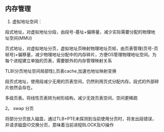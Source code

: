## 内存管理
1. 虚拟地址空间：

段式地址，对虚拟地址分段，由段号-基址+偏移量，减少实际需要分配的物理地址空间(MMU)

页式地址，对虚拟地址分页，虚拟地址页映射物理地址页帧，由页表管理(页号-页帧号)+偏移量，减少物理地址分配中的内存碎片，方便OS管理物理地址空间。为每个进程建立单独的页表，需要额外的内存管理映射关系

TLB(分页地址空间局部性),页表cache,加速也地址映射变换

段页式地址，使用段减少无用的页表空间，仍然利用页式分配内存。段式的外部碎片依然会存在。

多级页表。将线性页表转为树形结构，减少无效页表空间，空间更稀疏

2。 swap 分页

将部分分页放入磁盘，通过TLB+PTE未探测到当前使用分页时，将发出段错误，并请求磁盘IO交换分页，意味着当前进程BLOCK及IO操作
